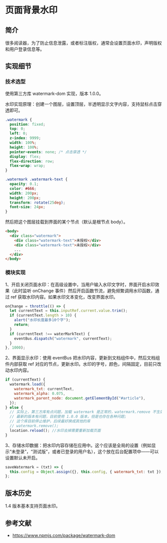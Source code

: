 # 页面背景水印

## 简介

很多阅读器，为了防止信息泄露，或者标注版权，通常会设置页面水印，声明版权和用户登录信息等。

## 实现细节

### 技术选型

使用第三方库 watermark-dom 实现，版本 1.0.0。

水印实现原理：创建一个图层，设置顶层，半透明显示文字内容，支持鼠标点击穿透即可。

```css
.watermark {
  position: fixed;
  top: 0;
  left: 0;
  z-index: 9999;
  width: 100%;
  height: 100%;
  pointer-events: none; /* 点击穿透 */
  display: flex;
  flex-direction: row;
  flex-wrap: wrap;
}

.watermark .watermark-text {
  opacity: 0.1;
  color: #666;
  width: 200px;
  height: 200px;
  transform: rotate(25deg);
  font-size: 24px;
}
```

然后把这个图层挂载到界面的某个节点（默认是根节点 body）。

```html
<body>
  <div class="watermark">
    <div class="watermark-text">未授权</div>
    <div class="watermark-text">未授权</div>
    ...
  </div>
</body>
```

### 模块实现

1、开启关闭页面水印：在高级设置中，当用户输入水印文字时，界面开启水印效果（此时监听 onChange 事件）然后开启函数节流，避免频繁调用水印函数，通过 ref 获取水印内容。如果水印文本变化，改变界面水印。

```js
onChange = throttle(() => {
  let currentText = this.inputRef.current.value.trim();
  if (currentText.length > 10) {
    alert("水印长度最多10个字");
    return;
  }
  if (currentText !== waterMarkText) {
    eventBus.dispatch("watermark", currentText);
  }
}, 1000);
```

2、界面显示水印：使用 eventBus 把水印内容，更新到文档组件中，然后文档组件内部获取 ref 对应的节点，更新水印。水印的字号，颜色，间隔固定，目前只改动水印内容。

```js
if (currentText) {
  watermark.load({
    watermark_txt: currentText,
    watermark_alpha: 0.075,
    watermark_parent_node: document.getElementById("#article"),
  });
} else {
  // 实际上，第三方库有点问题，加载 watermark 是正常的，watermark.remove 不生效
  // 最新的版本有问题，目前使用 1.0.0 版本，但是也存在各种问题;
  // 这个库目前停止维护，后续最好换成其他的库
  // watermark.remove();
  location.reload(); //水印去掉需要重新加载页面
}
```

3、存储水印数据：把水印内容存储在应用中。这个应该是全局的设置（例如显示“未登录”，“测试版”，或者已登录的用户名），这个放在后台配置项中——可以设置默认未开启。

```js
saveWatermark = (txt) => {
  this.config = Object.assign({}, this.config, { watermark_txt: txt });
};
```

## 版本历史

1.4 版本基本支持页面水印。

## 参考文献

- https://www.npmjs.com/package/watermark-dom
